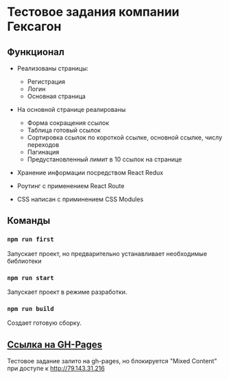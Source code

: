 # Тестовое задания компании Гексагон

## Функционал
*  Реализованы страницы:
    * Регистрация
    * Логин
    * Основная страница

* На основной странице реалированы
  * Форма сокращения ссылок
  * Таблица готовый ссылок
  * Сортировка ссылок по короткой ссылке, основной ссылке, числу переходов
  * Пагинация
  * Предустановленный лимит в 10 ссылок на странице

* Хранение информации посредством React Redux
* Роутинг с применением React Route
* CSS написан с приминением CSS Modules

## Команды

### `npm run first`
Запускает проект, но предварительно устанавливает необходимые библиотеки 

### `npm run start`
Запускает проект в режиме разработки.

### `npm run build`
Создает готовую сборку.

## [Ссылка на GH-Pages](https://grezare.github.io/hex-test-project/)

Тестовое задание залито на gh-pages, но блокируется "Mixed Content" при доступе к http://79.143.31.216

